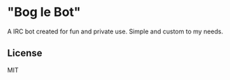 "Bog le Bot"
============

A IRC bot created for fun and private use. Simple and custom to my needs.


License
-------

MIT
